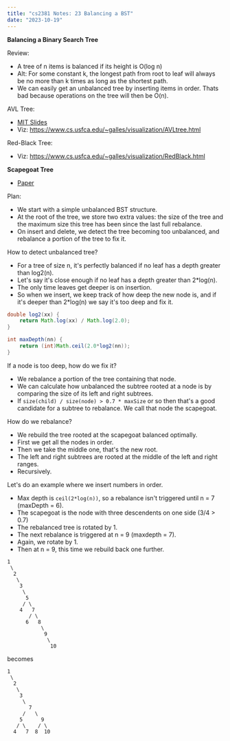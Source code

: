```yaml
---
title: "cs2381 Notes: 23 Balancing a BST"
date: "2023-10-19"
---
```


**Balancing a Binary Search Tree**

Review:

 - A tree of n items is balanced if its height is O(log n)
 - Alt: For some constant k, the longest path from root to leaf will
   always be no more than k times as long as the shortest path.
 - We can easily get an unbalanced tree by inserting items in order.
   Thats bad because operations on the tree will then be O(n).

AVL Tree:

 - [MIT Slides](../../files/mit-6.006-sp110-lec04.pdf)
 - Viz: https://www.cs.usfca.edu/~galles/visualization/AVLtree.html

Red-Black Tree:

 - Viz: https://www.cs.usfca.edu/~galles/visualization/RedBlack.html

**Scapegoat Tree**

 - [Paper](http://people.csail.mit.edu/rivest/pubs/GR93.pdf)

Plan:

 - We start with a simple unbalanced BST structure.
 - At the root of the tree, we store two extra values: the size of the
   tree and the maximum size this tree has been since the last full
   rebalance.
 - On insert and delete, we detect the tree becoming too unbalanced,
   and rebalance a portion of the tree to fix it.

How to detect unbalanced tree?

 - For a tree of size n, it's perfectly balanced if no leaf has a depth
   greater than log2(n).
 - Let's say it's close enough if no leaf has a depth greater than 2*log(n).
 - The only time leaves get deeper is on insertion.
 - So when we insert, we keep track of how deep the new node is, and if it's
   deeper than 2*log(n) we say it's too deep and fix it.
 
```java
double log2(xx) {
    return Math.log(xx) / Math.log(2.0);
}

int maxDepth(nn) {
    return (int)Math.ceil(2.0*log2(nn));
}
```

If a node is too deep, how do we fix it?

 - We rebalance a portion of the tree containing that node.
 - We can calculate how unbalanced the subtree rooted at a node is by
   comparing the size of its left and right subtrees.
 - If ``size(child) / size(node) > 0.7 * maxSize`` or so then that's a good
   candidate for a subtree to rebalance. We call that node the
   scapegoat.

How do we rebalance?

 - We rebuild the tree rooted at the scapegoat balanced optimally.
 - First we get all the nodes in order.
 - Then we take the middle one, that's the new root.
 - The left and right subtrees are rooted at the middle of the left
   and right ranges.
 - Recursively.
 
Let's do an example where we insert numbers in order.

 - Max depth is ``ceil(2*log(n))``, so a rebalance isn't triggered
until n = 7 (maxDepth = 6).
 - The scapegoat is the node with three descendents on one side (3/4 > 0.7)
 - The rebalanced tree is rotated by 1.
 - The next rebalance is triggered at n = 9 (maxdepth = 7).
 - Again, we rotate by 1.
 - Then at n = 9, this time we rebuild back one further.
 
```
1
 \
  2
   \
    3
     \
      5
     / \
    4   7
       / \
      6   8
           \
            9
             \
              10
```

becomes

```
1
 \
  2
   \
    3
     \
       7
     /   \
    5      9
   / \    / \
  4   7  8  10
```

